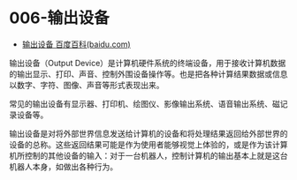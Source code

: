 # 006-输出设备

- [输出设备 百度百科(baidu.com)](https://baike.baidu.com/item/输出设备/10823333)

输出设备（Output Device）是计算机硬件系统的终端设备，用于接收计算机数据的输出显示、打印、声音、控制外围设备操作等。也是把各种计算结果数据或信息以数字、字符、图像、声音等形式表现出来。

常见的输出设备有显示器、打印机、绘图仪、影像输出系统、语音输出系统、磁记录设备等。

输出设备是对将外部世界信息发送给计算机的设备和将处理结果返回给外部世界的设备的总称。这些返回结果可能是作为使用者能够视觉上体验的，或是作为该计算机所控制的其他设备的输入：对于一台机器人，控制计算机的输出基本上就是这台机器人本身，如做出各种行为。